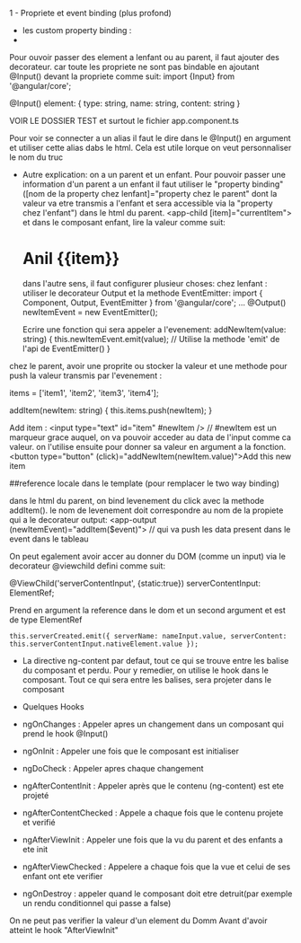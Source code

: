 1 - Propriete et event binding (plus profond)
 - les custom property binding : 
  -
 Pour ouvoir passer des element a lenfant ou au parent, il faut ajouter des decorateur. car toute les propriete ne sont pas bindable en ajoutant
 @Input() devant la propriete comme suit:
 import {Input} from '@angular/core';

 @Input() element: { type: string, name: string, content: string }

VOIR LE DOSSIER TEST et surtout le fichier app.component.ts

Pour voir se connecter a un alias il faut le dire dans le @Input() en argument et utiliser cette alias dabs le html. Cela est utile lorque on veut personnaliser le nom du truc

- Autre explication:
  on a un parent et un enfant. Pour pouvoir passer une information d'un parent a un enfant il faut utiliser le "property binding" ([nom de la property chez lenfant]="property chez le parent" dont la valeur va etre transmis a l'enfant et sera accessible via la "property chez l'enfant") dans le html du parent.
  <app-child [item]="currentItem"></app-child>
  et dans le composant enfant, lire la valeur comme suit:
  <h1>Anil {{item}}</h1>

  dans l'autre sens, il faut configurer plusieur choses:
  chez lenfant : utiliser le decorateur Output et la methode EventEmitter:
  import { Component, Output, EventEmitter } from '@angular/core';
  ...
  @Output() newItemEvent = new EventEmitter<string>();

  Ecrire une fonction qui sera appeler a l'evenement:
  addNewItem(value: string) {
  this.newItemEvent.emit(value); // Utilise la methode 'emit' de l'api de EventEmitter()
}

chez le parent, avoir une proprite ou stocker la valeur et une methode pour push la valeur transmis par l'evenement : 

   items = ['item1', 'item2', 'item3', 'item4'];

  addItem(newItem: string) {
    this.items.push(newItem);
  }

  
<label for="item">Add item :</label>
<input type="text" id="item" #newItem /> // #newItem est un marqueur grace auquel, on va pouvoir acceder au data de l'input comme ca valeur. on l'utilise ensuite pour donner sa valeur en argument a la fonction.
<button type="button" (click)="addNewItem(newItem.value)">Add this new item</button>

##reference locale dans le template (pour remplacer le two way binding)

dans le html  du parent, 
on bind levenement du click avec la methode addItem(). le nom de levenement doit correspondre au nom de la propiete qui a le decorateur output:
<app-output (newItemEvent)="addItem($event)"></app-output> // qui va push les data present dans le event dans le tableau

On peut egalement avoir accer au donner du DOM (comme un input) via le decorateur @viewchild defini comme suit:

@ViewChild('serverContentInput', {static:true}) serverContentInput: ElementRef;

Prend en argument la reference dans le dom et un second argument et est de type ElementRef

    this.serverCreated.emit({ serverName: nameInput.value, serverContent: this.serverContentInput.nativeElement.value });

- La directive ng-content
par defaut, tout ce qui se trouve entre les balise du composant et perdu. Pour y remedier, on utilise le hook <ng-content></ng-content> dans le composant.
Tout ce qui sera entre les balises, sera projeter dans le composant 

- Quelques Hooks
 - ngOnChanges : Appeler apres un changement dans un composant qui prend le hook @Input()
 - ngOnInit : Appeler une fois que le composant est initialiser
 - ngDoCheck : Appeler apres chaque changement
 - ngAfterContentInit : Appeler après que le contenu (ng-content) est ete projeté
 - ngAfterContentChecked : Appele a chaque fois que le contenu projete et verifié
 - ngAfterViewInit : Appeler une fois que la vu du parent et des enfants a ete init
 - ngAfterViewChecked : Appelere a chaque fois que la vue et celui de ses enfant ont ete verifier
 - ngOnDestroy : appeler quand le composant doit etre detruit(par exemple un rendu conditionnel qui passe a false)

On ne peut pas verifier la valeur d'un element du Domm Avant d'avoir atteint le hook "AfterViewInit"


